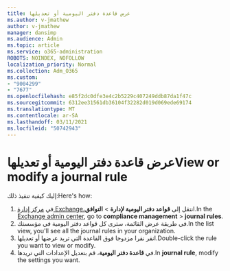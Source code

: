 ```yaml
---
title: عرض قاعدة دفتر اليومية أو تعديلها
ms.author: v-jmathew
author: v-jmathew
manager: dansimp
ms.audience: Admin
ms.topic: article
ms.service: o365-administration
ROBOTS: NOINDEX, NOFOLLOW
localization_priority: Normal
ms.collection: Adm_O365
ms.custom:
- "9004299"
- "7677"
ms.openlocfilehash: e85f2dc0dfe3e4c2b5229c407249ddb87da1f47c
ms.sourcegitcommit: 6312ee31561db36104f32282d019d069ede69174
ms.translationtype: MT
ms.contentlocale: ar-SA
ms.lasthandoff: 03/11/2021
ms.locfileid: "50742943"
---
```

# <a name="view-or-modify-a-journal-rule"></a><span data-ttu-id="9a610-102">عرض قاعدة دفتر اليومية أو تعديلها</span><span class="sxs-lookup"><span data-stu-id="9a610-102">View or modify a journal rule</span></span>

<span data-ttu-id="9a610-103">إليك كيفية تنفيذ ذلك:</span><span class="sxs-lookup"><span data-stu-id="9a610-103">Here's how:</span></span>

1. <span data-ttu-id="9a610-104">في [مركز إدارة Exchange،](https://go.microsoft.com/fwlink/p/?linkid=2059104)انتقل إلى **قواعد دفتر اليومية لإدارة**  >  **التوافق**.</span><span class="sxs-lookup"><span data-stu-id="9a610-104">In the [Exchange admin center](https://go.microsoft.com/fwlink/p/?linkid=2059104), go to **compliance management** > **journal rules**.</span></span>
2. <span data-ttu-id="9a610-105">في طريقة عرض القائمة، سترى كل قواعد دفتر اليومية في مؤسستك.</span><span class="sxs-lookup"><span data-stu-id="9a610-105">In the list view, you'll see all the journal rules in your organization.</span></span>
3. <span data-ttu-id="9a610-106">انقر نقرا مزدوجا فوق القاعدة التي تريد عرضها أو تعديلها.</span><span class="sxs-lookup"><span data-stu-id="9a610-106">Double-click the rule you want to view or modify.</span></span>
4. <span data-ttu-id="9a610-107">في **قاعدة دفتر اليومية**، قم بتعديل الإعدادات التي تريدها.</span><span class="sxs-lookup"><span data-stu-id="9a610-107">In **journal rule**, modify the settings you want.</span></span>
